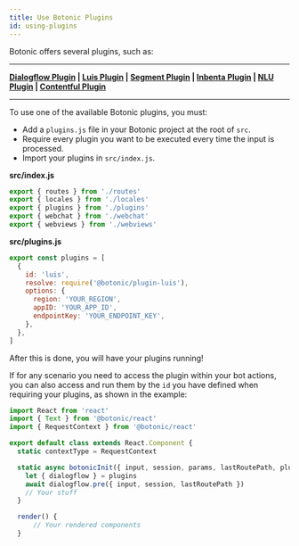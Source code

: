 ```yaml
---
title: Use Botonic Plugins
id: using-plugins
---
```


Botonic offers several plugins, such as:

---

**[Dialogflow Plugin](plugin-dialogflow) | [Luis Plugin](plugin-luis) | [Segment Plugin](plugin-segment) | [Inbenta Plugin](plugin-inbenta) | [NLU Plugin](plugin-nlu) | [Contentful Plugin](plugin-contentful)**

---

To use one of the available Botonic plugins, you must:

- Add a `plugins.js` file in your Botonic project at the root of `src`.
- Require every plugin you want to be executed every time the input is processed.
- Import your plugins in `src/index.js`.

**src/index.js**

```javascript
export { routes } from './routes'
export { locales } from './locales'
export { plugins } from './plugins'
export { webchat } from './webchat'
export { webviews } from './webviews'
```

**src/plugins.js**

```javascript
export const plugins = [
  {
    id: 'luis',
    resolve: require('@botonic/plugin-luis'),
    options: {
      region: 'YOUR_REGION',
      appID: 'YOUR_APP_ID',
      endpointKey: 'YOUR_ENDPOINT_KEY',
    },
  },
]
```

After this is done, you will have your plugins running!

If for any scenario you need to access the plugin within your bot actions, you can also access and run them by the `id` you have defined when requiring your plugins, as shown in the example:

```javascript
import React from 'react'
import { Text } from '@botonic/react'
import { RequestContext } from '@botonic/react'

export default class extends React.Component {
  static contextType = RequestContext

  static async botonicInit({ input, session, params, lastRoutePath, plugins }) {
    let { dialogflow } = plugins
    await dialogflow.pre({ input, session, lastRoutePath })
    // Your stuff
  }

  render() {
      // Your rendered components
  }
```
